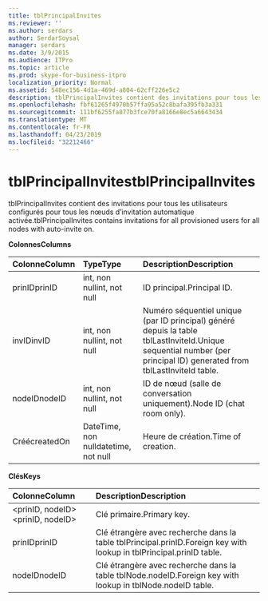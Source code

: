 ```yaml
---
title: tblPrincipalInvites
ms.reviewer: ''
ms.author: serdars
author: SerdarSoysal
manager: serdars
ms.date: 3/9/2015
ms.audience: ITPro
ms.topic: article
ms.prod: skype-for-business-itpro
localization_priority: Normal
ms.assetid: 548ec156-4d1a-469d-a804-62cff226e5c2
description: tblPrincipalInvites contient des invitations pour tous les utilisateurs configurés pour tous les nœuds d’invitation automatique activée.
ms.openlocfilehash: fbf61265f4970b57ffa95a52c8bafa395fb3a331
ms.sourcegitcommit: 111bf6255fa877b3fce70fa8166e8ec5a6643434
ms.translationtype: MT
ms.contentlocale: fr-FR
ms.lasthandoff: 04/23/2019
ms.locfileid: "32212466"
---
```

# <a name="tblprincipalinvites"></a><span data-ttu-id="da6e3-103">tblPrincipalInvites</span><span class="sxs-lookup"><span data-stu-id="da6e3-103">tblPrincipalInvites</span></span>
 
<span data-ttu-id="da6e3-104">tblPrincipalInvites contient des invitations pour tous les utilisateurs configurés pour tous les nœuds d’invitation automatique activée.</span><span class="sxs-lookup"><span data-stu-id="da6e3-104">tblPrincipalInvites contains invitations for all provisioned users for all nodes with auto-invite on.</span></span>
  
<span data-ttu-id="da6e3-105">**Colonnes**</span><span class="sxs-lookup"><span data-stu-id="da6e3-105">**Columns**</span></span>

|<span data-ttu-id="da6e3-106">**Colonne**</span><span class="sxs-lookup"><span data-stu-id="da6e3-106">**Column**</span></span>|<span data-ttu-id="da6e3-107">**Type**</span><span class="sxs-lookup"><span data-stu-id="da6e3-107">**Type**</span></span>|<span data-ttu-id="da6e3-108">**Description**</span><span class="sxs-lookup"><span data-stu-id="da6e3-108">**Description**</span></span>|
|:-----|:-----|:-----|
|<span data-ttu-id="da6e3-109">prinID</span><span class="sxs-lookup"><span data-stu-id="da6e3-109">prinID</span></span>  <br/> |<span data-ttu-id="da6e3-110">int, non null</span><span class="sxs-lookup"><span data-stu-id="da6e3-110">int, not null</span></span>  <br/> |<span data-ttu-id="da6e3-111">ID principal.</span><span class="sxs-lookup"><span data-stu-id="da6e3-111">Principal ID.</span></span>  <br/> |
|<span data-ttu-id="da6e3-112">invID</span><span class="sxs-lookup"><span data-stu-id="da6e3-112">invID</span></span>  <br/> |<span data-ttu-id="da6e3-113">int, non null</span><span class="sxs-lookup"><span data-stu-id="da6e3-113">int, not null</span></span>  <br/> |<span data-ttu-id="da6e3-114">Numéro séquentiel unique (par ID principal) généré depuis la table tblLastInviteId.</span><span class="sxs-lookup"><span data-stu-id="da6e3-114">Unique sequential number (per principal ID) generated from tblLastInviteId table.</span></span>  <br/> |
|<span data-ttu-id="da6e3-115">nodeID</span><span class="sxs-lookup"><span data-stu-id="da6e3-115">nodeID</span></span>  <br/> |<span data-ttu-id="da6e3-116">int, non null</span><span class="sxs-lookup"><span data-stu-id="da6e3-116">int, not null</span></span>  <br/> |<span data-ttu-id="da6e3-117">ID de nœud (salle de conversation uniquement).</span><span class="sxs-lookup"><span data-stu-id="da6e3-117">Node ID (chat room only).</span></span>  <br/> |
|<span data-ttu-id="da6e3-118">Créé</span><span class="sxs-lookup"><span data-stu-id="da6e3-118">createdOn</span></span>  <br/> |<span data-ttu-id="da6e3-119">DateTime, non null</span><span class="sxs-lookup"><span data-stu-id="da6e3-119">datetime, not null</span></span>  <br/> |<span data-ttu-id="da6e3-120">Heure de création.</span><span class="sxs-lookup"><span data-stu-id="da6e3-120">Time of creation.</span></span>  <br/> |
   
<span data-ttu-id="da6e3-121">**Clés**</span><span class="sxs-lookup"><span data-stu-id="da6e3-121">**Keys**</span></span>

|<span data-ttu-id="da6e3-122">**Colonne**</span><span class="sxs-lookup"><span data-stu-id="da6e3-122">**Column**</span></span>|<span data-ttu-id="da6e3-123">**Description**</span><span class="sxs-lookup"><span data-stu-id="da6e3-123">**Description**</span></span>|
|:-----|:-----|
|<span data-ttu-id="da6e3-124">\<prinID, nodeID\></span><span class="sxs-lookup"><span data-stu-id="da6e3-124">\<prinID, nodeID\></span></span>  <br/> |<span data-ttu-id="da6e3-125">Clé primaire.</span><span class="sxs-lookup"><span data-stu-id="da6e3-125">Primary key.</span></span>  <br/> |
|<span data-ttu-id="da6e3-126">prinID</span><span class="sxs-lookup"><span data-stu-id="da6e3-126">prinID</span></span>  <br/> |<span data-ttu-id="da6e3-127">Clé étrangère avec recherche dans la table tblPrincipal.prinID.</span><span class="sxs-lookup"><span data-stu-id="da6e3-127">Foreign key with lookup in tblPrincipal.prinID table.</span></span>  <br/> |
|<span data-ttu-id="da6e3-128">nodeID</span><span class="sxs-lookup"><span data-stu-id="da6e3-128">nodeID</span></span>  <br/> |<span data-ttu-id="da6e3-129">Clé étrangère avec recherche dans la table tblNode.nodeID.</span><span class="sxs-lookup"><span data-stu-id="da6e3-129">Foreign key with lookup in tblNode.nodeID table.</span></span>  <br/> |
   


